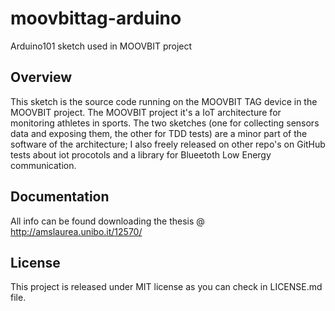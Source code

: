 

# moovbittag-arduino
Arduino101 sketch used in MOOVBIT project

## Overview

This sketch is the source code running on the MOOVBIT TAG device in the MOOVBIT project. The MOOVBIT project it's a IoT architecture for monitoring athletes in sports. The two sketches (one for collecting sensors data and exposing them, the other for TDD tests) are a minor part of the software of the architecture; I also freely released on other repo's on GitHub tests about iot procotols and a library for Blueetoth Low Energy communication. 




## Documentation

All info can be found downloading the thesis @ http://amslaurea.unibo.it/12570/


## License

This project is released under MIT license as you can check in LICENSE.md file.
